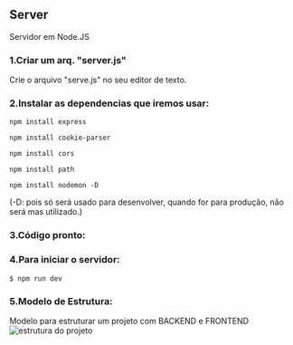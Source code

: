 ## Server
Servidor em Node.JS

### 1.Criar um arq. "server.js"
Crie o arquivo "serve.js" no seu editor de texto.

### 2.Instalar as dependencias que iremos usar:
```
npm install express
```
```
npm install cookie-parser
```
```
npm install cors
```
```
npm install path
```
```
npm install nodemon -D
```
(-D: pois só será usado para desenvolver, quando for para produção, não será mas utilizado.)

### 3.Código pronto:


### 4.Para iniciar o servidor:
```
$ npm run dev
```
### 5.Modelo de Estrutura:
Modelo para estruturar um projeto com BACKEND e FRONTEND
![estrutura do projeto](https://user-images.githubusercontent.com/60274303/82248396-73421280-991e-11ea-84f0-9645e1aa281c.png)

